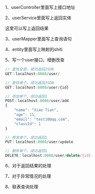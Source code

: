 1、userController里面写上接口地址

2、userService里面写上返回实体

这里可以写上返回结果

3、userMapper里面写上查询语句

4、entity里面写上映射的shiti

5、写一个user接口，增删改查

```javascript
// 查找全部，成功返回JSON
GET：localhost:8080/user/

// 查找单个，成功返回JSON
GET：localhost:8080/user/{id}

// 添加单个，成功返回1
POST：localhost:8080/user/add
{
    "name": "Xiao Tian",
    "age": 15,
    "email": "test10@qq.com",
    "classId": 1
}

// 修改单个，成功返回1
PUT：localhost:8080/user/update

// 删除单个，成功返回1
DELETE：localhost:8080/user/delete/{id}
```

6、对于返回结果的处理

7、对于异常情况的处理

8、联表查询处理